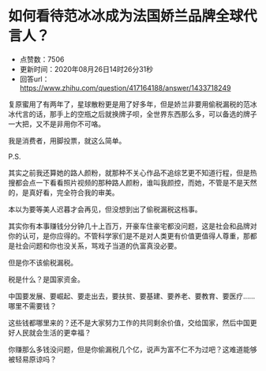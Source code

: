 # 如何看待范冰冰成为法国娇兰品牌全球代言人？
- 点赞数：7506
- 更新时间：2020年08月26日14时26分31秒
- 回答url：https://www.zhihu.com/question/417164188/answer/1433718249
<body>
 <p data-pid="gCawAc_0">复原蜜用了有两年了，星球散粉更是用了好多年，但是娇兰非要用偷税漏税的范冰冰代言的话，那手上的空瓶之后就换牌子呗，全世界东西那么多，可以备选的牌子一大把，又不是非用你不可咯。</p>
 <p data-pid="OfbfIozq">我是消费者，用脚投票，就这么简单。</p>
 <p data-pid="Clbo6-S1">P.S.</p>
 <p data-pid="bqOBA48U">其实之前我还算她的路人颜粉，就那种不关心作品不追综艺更不知道行程，但是热搜都会点一下看看照片视频的那种路人颜粉，谁叫我颜控，而她，不管是不是天然的，是真好看，完全符合我的审美。</p>
 <p data-pid="kwNfvgRR">本以为要等美人迟暮才会再见，但没想到出了偷税漏税这档事。</p>
 <p data-pid="ouSgX8xx">其实你有本事赚钱分分钟几十上百万，开豪车住豪宅都没问题，这是社会和品牌对你的认可，是你应得的。不管科学家们是不是对人类更有价值更值得人尊重，那都是社会问题和你也没关系，骂戏子当道的仇富真没必要。</p>
 <p data-pid="0GmzhGMf">但是你不该偷税漏税。</p>
 <p data-pid="kfP3Xdt_">税是什么？是国家资金。</p>
 <p data-pid="Ri6HNAME">中国要发展、要崛起、要走出去，要扶贫、要基建、要养老、要教育、要医疗……哪里不需要钱？</p>
 <p data-pid="fg9AxlAB">这些钱都哪里来的？还不是大家努力工作的共同剩余价值，交给国家，然后中国更好人民就会生活的更幸福？</p>
 <p data-pid="NvM7CQCC">你赚那么多钱没问题，但是你偷漏税几个亿，说声为富不仁不为过吧？这难道能够被轻易原谅吗？</p>
</body>
